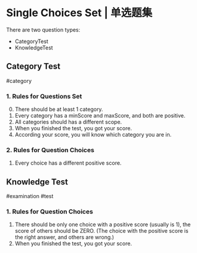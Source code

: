 # Single Choices Set | 单选题集

There are two question types:  
* CategoryTest
* KnowledgeTest

## Category Test
#category

### 1. Rules for Questions Set
0. There should be at least 1 category.
2. Every category has a minScore and maxScore, and both are positive.
3. All categories should has a different scope.
4. When you finished the test, you got your score.
5. According your score, you will know which category you are in.


### 2. Rules for Question Choices
1. Every choice has a different positive score.


## Knowledge Test
#examination #test

### 1. Rules for Question Choices
1. There should be only one choice with a positive score (usually is 1), the score of others should be ZERO. (The choice with the positive score is the right answer, and others are wrong.)
2. When you finished the test, you got your score.
